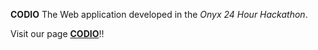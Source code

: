 **CODIO**
The Web application developed in the *Onyx 24 Hour Hackathon*. 

Visit our page **<a href="http://www.codio.in">CODIO</a>**!!
